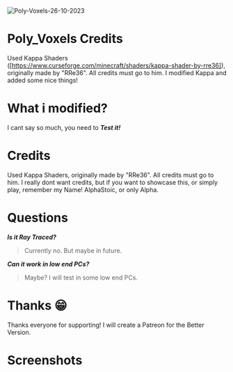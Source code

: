 ![Poly-Voxels-26-10-2023](https://github.com/AlphaStoic/Poly-Voxels/assets/149120746/eab802e3-9bdc-4df2-809b-5a6fff7180ca)
# Poly_Voxels Credits
Used Kappa Shaders ([https://www.curseforge.com/minecraft/shaders/kappa-shader-by-rre36]), originally made by "RRe36". All credits must go to him. I modified Kappa and added some nice things!

# What i modified?
I cant say so much, you need to **_Test it!_**

# Credits
Used Kappa Shaders, originally made by "RRe36". All credits must go to him. I really dont want credits, but if you want to showcase this, or simply play, remember my Name!
AlphaStoic, or only Alpha.

# Questions
_**Is it Ray Traced?**_
> Currently no. But maybe in future.


_**Can it work in low end PCs?**_

> Maybe? I will test in some low end PCs.

# Thanks 😁
Thanks everyone for supporting! I will create a Patreon for the Better Version.

# Screenshots







